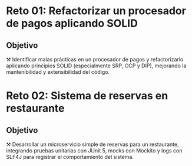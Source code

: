 # Reto 01: Refactorizar un procesador de pagos aplicando SOLID


## Objetivo

⚒️ Identificar malas prácticas en un procesador de pagos y refactorizarlo aplicando principios SOLID (especialmente SRP, OCP y DIP), mejorando la mantenibilidad y extensibilidad del código.

# Reto 02: Sistema de reservas en restaurante


## Objetivo

⚒️ Desarrollar un microservicio simple de reservas para un restaurante, integrando pruebas unitarias con JUnit 5, mocks con Mockito y logs con SLF4J para registrar el comportamiento del sistema.


